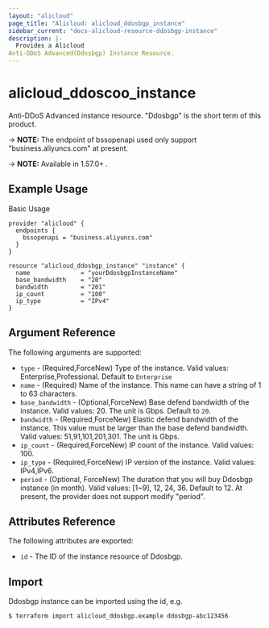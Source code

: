 ```yaml
---
layout: "alicloud"
page_title: "Alicloud: alicloud_ddosbgp_instance"
sidebar_current: "docs-alicloud-resource-ddosbgp-instance"
description: |-
  Provides a Alicloud 
Anti-DDoS Advanced(Ddosbgp) Instance Resource.
---
```


# alicloud_ddoscoo_instance

Anti-DDoS Advanced instance resource. "Ddosbgp" is the short term of this product.

-> **NOTE:** The endpoint of bssopenapi used only support "business.aliyuncs.com" at present.

-> **NOTE:** Available in 1.57.0+ .

## Example Usage

Basic Usage

```
provider "alicloud" {
  endpoints {
    bssopenapi = "business.aliyuncs.com"
  }
}

resource "alicloud_ddosbgp_instance" "instance" {
  name              = "yourDdosbgpInstanceName"
  base_bandwidth    = "20"
  bandwidth         = "201"
  ip_count          = "100"
  ip_type           = "IPv4"
}
```
## Argument Reference

The following arguments are supported:

* `type` - (Required,ForceNew) Type of the instance. Valid values: Enterprise,Professional. Default to `Enterprise`  
* `name` - (Required) Name of the instance. This name can have a string of 1 to 63 characters.
* `base_bandwidth` - (Optional,ForceNew) Base defend bandwidth of the instance. Valid values: 20. The unit is Gbps. Default to `20`.
* `bandwidth` - (Required,ForceNew) Elastic defend bandwidth of the instance. This value must be larger than the base defend bandwidth. Valid values: 51,91,101,201,301. The unit is Gbps.
* `ip_count` - (Required,ForceNew) IP count of the instance. Valid values: 100.
* `ip_type` - (Required,ForceNew) IP version of the instance. Valid values: IPv4,IPv6.
* `period` - (Optional, ForceNew) The duration that you will buy Ddosbgp instance (in month). Valid values: [1~9], 12, 24, 36. Default to 12. At present, the provider does not support modify "period".

## Attributes Reference

The following attributes are exported:

* `id` - The ID of the instance resource of Ddosbgp.
## Import

Ddosbgp instance can be imported using the id, e.g.

```
$ terraform import alicloud_ddosbgp.example ddosbgp-abc123456
```